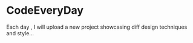 # CodeEveryDay
Each day , I will upload a new project showcasing diff design techniques and style...
